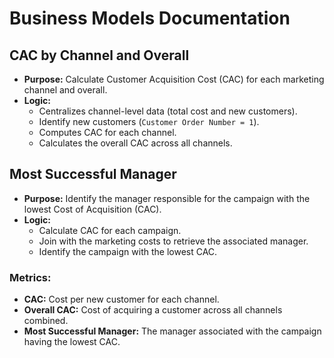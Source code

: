 # Business Models Documentation

## CAC by Channel and Overall
- **Purpose:** Calculate Customer Acquisition Cost (CAC) for each marketing channel and overall.
- **Logic:**
  - Centralizes channel-level data (total cost and new customers).
  - Identify new customers (`Customer Order Number = 1`).
  - Computes CAC for each channel.
  - Calculates the overall CAC across all channels.

## Most Successful Manager
- **Purpose:** Identify the manager responsible for the campaign with the lowest Cost of Acquisition (CAC).
- **Logic:**
  - Calculate CAC for each campaign.
  - Join with the marketing costs to retrieve the associated manager.
  - Identify the campaign with the lowest CAC.

### Metrics:
- **CAC:** Cost per new customer for each channel.
- **Overall CAC:** Cost of acquiring a customer across all channels combined.
- **Most Successful Manager:** The manager associated with the campaign having the lowest CAC.